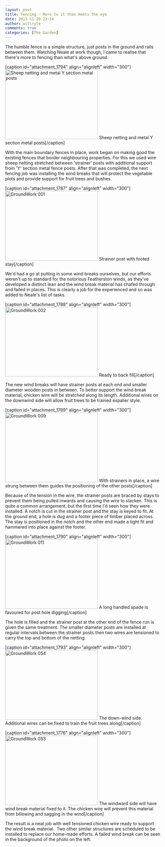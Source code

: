 ```yaml
---
layout: post
title: Fencing - More to it than meets the eye
date: 2013-11-20 22:14
author: willryle
comments: true
categories: [The Garden]
---
```

The humble fence is a simple structure, just posts in the ground and rails between them. Watching Neale at work though, I came to realise that there's more to fencing than what's above ground.

<!--more-->

[caption id="attachment_1794" align="alignleft" width="300"]<a href="http://willryle.files.wordpress.com/2013/11/groundwork-058.jpg" target="_blank"><img class="size-medium wp-image-1794 " alt="Sheep netting and metal Y section metal posts" src="http://willryle.files.wordpress.com/2013/11/groundwork-058.jpg?w=300" width="300" height="225" /></a> Sheep netting and metal Y section metal posts[/caption]

With the main boundary fences in place, work began on making good the existing fences that border neighbouring properties. For this we used wire sheep netting stretched between 'strainer' posts with additional support from 'Y' section metal fence posts. After that was completed, the next fencing job was installing the wind breaks that will protect the vegetable plots and provide support for fruit trees and bushes.

[caption id="attachment_1787" align="alignleft" width="300"]<a href="http://willryle.files.wordpress.com/2013/11/groundwork-0011.jpg" target="_blank"><img class="size-medium wp-image-1787" alt="GroundWork 001" src="http://willryle.files.wordpress.com/2013/11/groundwork-0011.jpg?w=300" width="300" height="225" /></a> Strainer post with footed stay[/caption]

We'd had a go at putting in some wind breaks ourselves, but our efforts weren't up to standard for the notorious Featherston winds, as they've developed a distinct lean and the wind break material has chafed through and failed in places. This is clearly a job for the experienced and so was added to Neale's list of tasks.

[caption id="attachment_1788" align="alignleft" width="300"]<a href="http://willryle.files.wordpress.com/2013/11/groundwork-002.jpg" target="_blank"><img class="size-medium wp-image-1788" alt="GroundWork 002" src="http://willryle.files.wordpress.com/2013/11/groundwork-002.jpg?w=300" width="300" height="225" /></a> Ready to back fill[/caption]

The new wind breaks will have strainer posts at each end and smaller diameter wooden posts in between. To better support the wind break material, chicken wire will be stretched along its length. Additional wires on the downwind side will allow fruit trees to be trained espalier style.

[caption id="attachment_1789" align="alignleft" width="300"]<a href="http://willryle.files.wordpress.com/2013/11/groundwork-009.jpg" target="_blank"><img class="size-medium wp-image-1789" alt="GroundWork 009" src="http://willryle.files.wordpress.com/2013/11/groundwork-009.jpg?w=300" width="300" height="225" /></a> With strainers in place, a wire strung between them guides the positioning of the other posts[/caption]

Because of the tension in the wire, the strainer posts are braced by stays to prevent them being pulled inwards and causing the wire to slacken. This is quite a common arrangement, but the first time I'd seen how they were installed. A notch is cut in the strainer post and the stay is keyed to fit. At the ground end, a hole is dug and a footer piece of timber placed across. The stay is positioned in the notch and the other end made a tight fit and hammered into place against the footer.

[caption id="attachment_1790" align="alignleft" width="300"]<a href="http://willryle.files.wordpress.com/2013/11/groundwork-011.jpg" target="_blank"><img class="size-medium wp-image-1790" alt="GroundWork 011" src="http://willryle.files.wordpress.com/2013/11/groundwork-011.jpg?w=300" width="300" height="225" /></a> A long handled spade is favoured for post hole digging[/caption]

The hole is filled and the strainer post at the other end of the fence run is given the same treatment. The smaller diameter posts are installed at regular intervals between the strainer posts then two wires are tensioned to carry the top and bottom of the netting.

[caption id="attachment_1793" align="alignleft" width="300"]<a href="http://willryle.files.wordpress.com/2013/11/groundwork-054.jpg" target="_blank"><img class="size-medium wp-image-1793" alt="GroundWork 054" src="http://willryle.files.wordpress.com/2013/11/groundwork-054.jpg?w=300" width="300" height="225" /></a> The down-wind side. Additional wires can be fixed to train the fruit trees along[/caption]

[caption id="attachment_1776" align="alignleft" width="300"]<a href="http://willryle.files.wordpress.com/2013/11/groundwork-053.jpg" target="_blank"><img class="size-medium wp-image-1776" alt="GroundWork 053" src="http://willryle.files.wordpress.com/2013/11/groundwork-053.jpg?w=300" width="300" height="225" /></a> The windward side will have wind break material fixed to it. The chicken wire will prevent this material from billowing and sagging in the wind[/caption]

The result is a neat job with well tensioned chicken wire ready to support the wind break material.  Two other similar structures are scheduled to be installed to replace our home-made efforts. A failed wind break can be seen in the background of the photo on the left.
